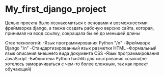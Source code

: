 # My_first_django_project
Целью проекта было познакомиться с основами и возможностями фреймворка django,
а также создать рабочую версию сайта, которая, принимая на вход ссылку, сокращала бы её до меньшей длины

Стек технологий:
-Язык программирования Python "/n"
-Фреймворк Django "/n"
-Стандартизированный язык разметки HTML
-Формальный язык описания внешнего вида документа CSS
-Язык программирования JavaScript
-Библиотека Python hashlib для хэштрования ссылок(не хотелось заморачиваться с чем-то более сложным, так как проект обучающий)
